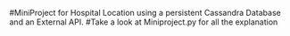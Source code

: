 #MiniProject for Hospital Location using a persistent Cassandra Database and an External API.
#Take a look at Miniproject.py for all the explanation

